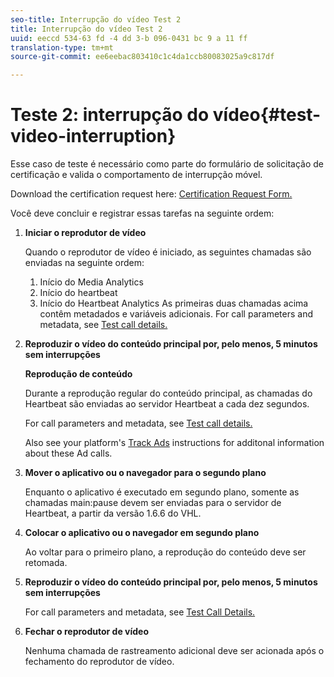 ```yaml
---
seo-title: Interrupção do vídeo Test 2
title: Interrupção do vídeo Test 2
uuid: eeccd 534-63 fd -4 dd 3-b 096-0431 bc 9 a 11 ff
translation-type: tm+mt
source-git-commit: ee6eebac803410c1c4da1ccb80083025a9c817df

---
```



# Teste 2: interrupção do vídeo{#test-video-interruption}

Esse caso de teste é necessário como parte do formulário de solicitação de certificação e valida o comportamento de interrupção móvel.

Download the certification request here: [Certification Request Form.](cert_req_form_nielsen.docx)

Você deve concluir e registrar essas tarefas na seguinte ordem:

1. **Iniciar o reprodutor de vídeo**

   Quando o reprodutor de vídeo é iniciado, as seguintes chamadas são enviadas na seguinte ordem:

   1. Início do Media Analytics
   1. Início do heartbeat
   1. Início do Heartbeat Analytics
   As primeiras duas chamadas acima contêm metadados e variáveis adicionais. For call parameters and metadata, see [Test call details.](../../sdk-implement/validation/test-call-details.md)

1. **Reproduzir o vídeo do conteúdo principal por, pelo menos, 5 minutos sem interrupções**

   **Reprodução de conteúdo**

   Durante a reprodução regular do conteúdo principal, as chamadas do Heartbeat são enviadas ao servidor Heartbeat a cada dez segundos.

   For call parameters and metadata, see [Test call details.](../../sdk-implement/validation/test-call-details.md)

   Also see your platform's [Track Ads](../../sdk-implement/track-ads/track-ads-overview.md) instructions for additonal information about these Ad calls.

1. **Mover o aplicativo ou o navegador para o segundo plano**

   Enquanto o aplicativo é executado em segundo plano, somente as chamadas main:pause devem ser enviadas para o servidor de Heartbeat, a partir da versão 1.6.6 do VHL.

1. **Colocar o aplicativo ou o navegador em segundo plano**

   Ao voltar para o primeiro plano, a reprodução do conteúdo deve ser retomada.

1. **Reproduzir o vídeo do conteúdo principal por, pelo menos, 5 minutos sem interrupções**

   For call parameters and metadata, see [Test Call Details.](../../sdk-implement/validation/test-call-details.md)

1. **Fechar o reprodutor de vídeo**

   Nenhuma chamada de rastreamento adicional deve ser acionada após o fechamento do reprodutor de vídeo.

